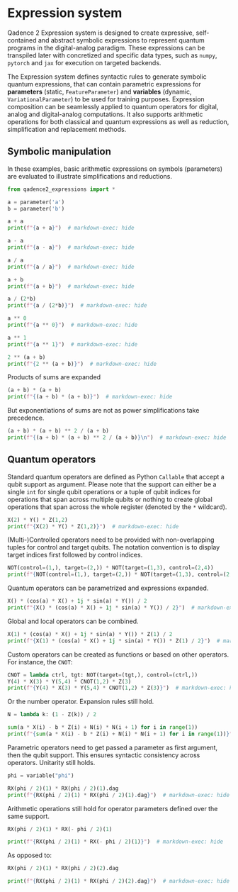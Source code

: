 # Expression system

Qadence 2 Expression system is designed to create expressive, self-contained and abstract symbolic expressions to represent quantum programs in the digital-analog paradigm. These expressions can be transpiled later with concretized and specific data types, such as `numpy`, `pytorch` and `jax` for execution on targeted backends.

The Expression system defines syntactic rules to generate symbolic quantum expressions, that can contain parametric expressions for **parameters** (static, `FeatureParameter`) and **variables** (dynamic, `VariationalParameter`) to be used for training purposes. Expression composition can be seamlessly applied to quantum operators for digital, analog and digital-analog computations. It also supports arithmetic operations for both classical and quantum expressions as well as reduction, simplification and replacement methods.


## Symbolic manipulation

In these examples, basic arithmetic expressions on symbols (parameters) are evaluated to illustrate simplifications and reductions.

```python exec="on" source="material-block" html="1" session="getting_started"
from qadence2_expressions import *

a = parameter('a')
b = parameter('b')

a + a
print(f"{a + a}")  # markdown-exec: hide
```

```python exec="on" source="material-block" html="1" session="getting_started"
a - a
print(f"{a - a}")  # markdown-exec: hide
```

```python exec="on" source="material-block" html="1" session="getting_started"
a / a
print(f"{a / a}")  # markdown-exec: hide
```

```python exec="on" source="material-block" html="1" session="getting_started"
a + b
print(f"{a + b}")  # markdown-exec: hide
```


```python exec="on" source="material-block" html="1" session="getting_started"
a / (2*b)
print(f"{a / (2*b)}")  # markdown-exec: hide
```

```python exec="on" source="material-block" html="1" session="getting_started"
a ** 0
print(f"{a ** 0}")  # markdown-exec: hide
```

```python exec="on" source="material-block" html="1" session="getting_started"
a ** 1
print(f"{a ** 1}")  # markdown-exec: hide
```

```python exec="on" source="material-block" html="1" session="getting_started"
2 ** (a + b)
print(f"{2 ** (a + b)}")  # markdown-exec: hide
```

Products of sums are expanded

```python exec="on" source="material-block" html="1" session="getting_started"
(a + b) * (a + b)
print(f"{(a + b) * (a + b)}")  # markdown-exec: hide
```

But exponentiations of sums are not as power simplifications take precedence.

```python exec="on" source="material-block" html="1" session="getting_started"
(a + b) * (a + b) ** 2 / (a + b)
print(f"{(a + b) * (a + b) ** 2 / (a + b)}\n")  # markdown-exec: hide
```

## Quantum operators

Standard quantum operators are defined as Python `Callable` that accept a qubit support as argument. Please note that the support can either be a single `int` for single qubit operations or a tuple of qubit indices for operations that span across multiple qubits or nothing to create global operations that span across the whole register (denoted by the `*` wildcard).

```python exec="on" source="material-block" html="1" session="getting_started"
X(2) * Y() * Z(1,2)
print(f"{X(2) * Y() * Z(1,2)}")  # markdown-exec: hide
```

(Multi-)Controlled operators need to be provided with non-overlapping tuples for control and target qubits. The notation convention is to display target indices first followed by control indices.

```python exec="on" source="material-block" html="1" session="getting_started"
NOT(control=(1,), target=(2,)) * NOT(target=(1,3), control=(2,4))
print(f"{NOT(control=(1,), target=(2,)) * NOT(target=(1,3), control=(2,4))}")  # markdown-exec: hide
```

Quantum operators can be parametrized and expressions expanded.

```python exec="on" source="material-block" html="1" session="getting_started"
X() * (cos(a) * X() + 1j * sin(a) * Y()) / 2
print(f"{X() * (cos(a) * X() + 1j * sin(a) * Y()) / 2}")  # markdown-exec: hide
```

Global and local operators can be combined.

```python exec="on" source="material-block" html="1" session="getting_started"
X(1) * (cos(a) * X() + 1j * sin(a) * Y()) * Z(1) / 2
print(f"{X(1) * (cos(a) * X() + 1j * sin(a) * Y()) * Z(1) / 2}")  # markdown-exec: hide
```

Custom operators can be created as functions or based on other operators. For instance, the `CNOT`:

```python exec="on" source="material-block" html="1" session="getting_started"
CNOT = lambda ctrl, tgt: NOT(target=(tgt,), control=(ctrl,))
Y(4) * X(3) * Y(5,4) * CNOT(1,2) * Z(3)
print(f"{Y(4) * X(3) * Y(5,4) * CNOT(1,2) * Z(3)}")  # markdown-exec: hide
```

Or the number operator. Expansion rules still hold.

```python exec="on" source="material-block" html="1" session="getting_started"
N = lambda k: (1 - Z(k)) / 2

sum(a * X(i) - b * Z(i) + N(i) * N(i + 1) for i in range(1))
print(f"{sum(a * X(i) - b * Z(i) + N(i) * N(i + 1) for i in range(1))}")  # markdown-exec: hide
```

Parametric operators need to get passed a parameter as first argument, then the qubit support. This ensures syntactic consistency across operators. Unitarity still holds.

```python exec="on" source="material-block" html="1" session="getting_started"
phi = variable("phi")

RX(phi / 2)(1) * RX(phi / 2)(1).dag
print(f"{RX(phi / 2)(1) * RX(phi / 2)(1).dag}")  # markdown-exec: hide
```

Arithmetic operations still hold for operator parameters defined over the same support.

```python exec="on" source="material-block" html="1" session="getting_started"
RX(phi / 2)(1) * RX(- phi / 2)(1)

print(f"{RX(phi / 2)(1) * RX(- phi / 2)(1)}")  # markdown-exec: hide
```

As opposed to:

```python exec="on" source="material-block" html="1" session="getting_started"
RX(phi / 2)(1) * RX(phi / 2)(2).dag

print(f"{RX(phi / 2)(1) * RX(phi / 2)(2).dag}")  # markdown-exec: hide
```
